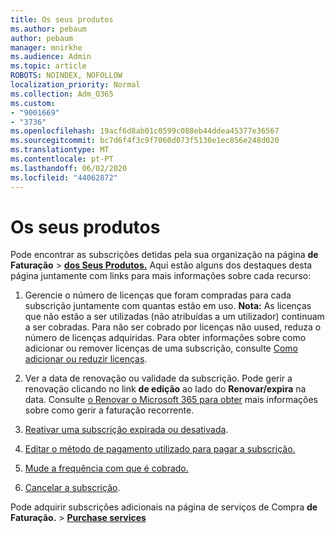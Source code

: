 ```yaml
---
title: Os seus produtos
ms.author: pebaum
author: pebaum
manager: mnirkhe
ms.audience: Admin
ms.topic: article
ROBOTS: NOINDEX, NOFOLLOW
localization_priority: Normal
ms.collection: Adm_O365
ms.custom:
- "9001669"
- "3736"
ms.openlocfilehash: 19acf6d8ab01c0599c088eb44ddea45377e36567
ms.sourcegitcommit: bc7d6f4f3c9f7060d073f5130e1ec856e248d020
ms.translationtype: MT
ms.contentlocale: pt-PT
ms.lasthandoff: 06/02/2020
ms.locfileid: "44062872"
---
```

# <a name="your-products"></a>Os seus produtos

Pode encontrar as subscrições detidas pela sua organização na página **de Faturação**  >  **[dos Seus Produtos.](https://go.microsoft.com/fwlink/p/?linkid=842054)** Aqui estão alguns dos destaques desta página juntamente com links para mais informações sobre cada recurso:

1. Gerencie o número de licenças que foram compradas para cada subscrição juntamente com quantas estão em uso.  **Nota:** As licenças que não estão a ser utilizadas (não atribuídas a um utilizador) continuam a ser cobradas.  Para não ser cobrado por licenças não uused, reduza o número de licenças adquiridas. Para obter informações sobre como adicionar ou remover licenças de uma subscrição, consulte [Como adicionar ou reduzir licenças](https://docs.microsoft.com/alchemyinsights/how-to-add-or-reduce-licenses).

2. Ver a data de renovação ou validade da subscrição.  Pode gerir a renovação clicando no link **de edição** ao lado do **Renovar/expira** na data.  Consulte [o Renovar o Microsoft 365 para obter](https://go.microsoft.com/fwlink/?linkid=2119216) mais informações sobre como gerir a faturação recorrente.

3. [Reativar uma subscrição expirada ou desativada](https://go.microsoft.com/fwlink/?linkid=2117519).

4. [Editar o método de pagamento utilizado para pagar a subscrição.](https://go.microsoft.com/fwlink/?linkid=2117167)

5. [Mude a frequência com que é cobrado.](https://go.microsoft.com/fwlink/?linkid=2119112)

6. [Cancelar a subscrição](https://go.microsoft.com/fwlink/?linkid=2119113).

Pode adquirir subscrições adicionais na página de serviços de Compra **de Faturação.**  >  [**Purchase services**](https://go.microsoft.com/fwlink/p/?linkid=868433)

